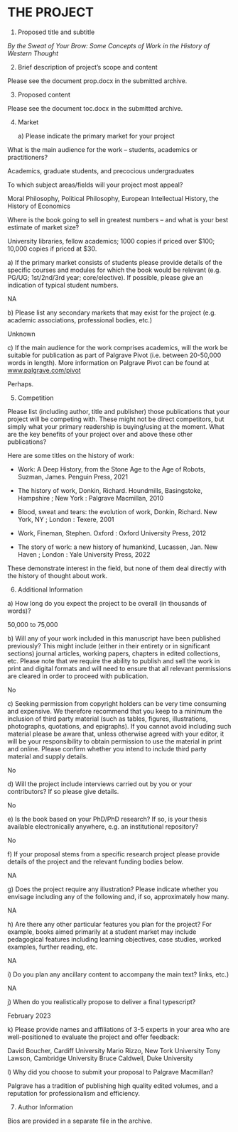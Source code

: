# THE PROJECT

1.	Proposed title and subtitle

*By the Sweat of Your Brow: Some Concepts of Work in the History of Western Thought*


2.	Brief description of project’s scope and content

Please see the document prop.docx in the submitted archive.


3.	Proposed content

Please see the document toc.docx in the submitted archive.


4.	Market

	a)	Please indicate the primary market for your project

What is the main audience for the work – students, academics or practitioners?

Academics, graduate students, and precocious undergraduates 

To which subject areas/fields will your project most appeal?

Moral Philosophy, Political Philosophy, European Intellectual History, the
History of Economics
 
Where is the book going to sell in greatest numbers – and what is your best estimate of market size?

University libraries, fellow academics; 1000 copies if priced over $100; 10,000
copies if priced at $30.

a) If the primary market consists of students please provide details of the
specific courses and modules for which the book would be relevant (e.g. PG/UG;
1st/2nd/3rd year; core/elective). If possible, please give an indication of
typical student numbers.

NA


b) Please list any secondary markets that may exist for the project (e.g. academic associations, professional bodies, etc.)

Unknown

c)	If the main audience for the work comprises academics, will the work be
suitable for publication as part of Palgrave Pivot (i.e. between 20-50,000
words in length). More information on Palgrave Pivot can be found at
www.palgrave.com/pivot

Perhaps.


5.	Competition

Please list (including author, title and publisher) those publications that
your project will be competing with. These might not be direct competitors, but
simply what your primary readership is buying/using at the moment. What are the
key benefits of your project over and above these other publications?

Here are some titles on the history of work:

- Work: A Deep History, from the Stone Age to the Age of Robots,
Suzman, James.
Penguin Press, 2021

- The history of work,
Donkin, Richard.
Houndmills, Basingstoke, Hampshire ; New York : Palgrave Macmillan, 2010

- Blood, sweat and tears: the evolution of work,
Donkin, Richard.
New York, NY ; London : Texere, 2001

- Work,
Fineman, Stephen.
Oxford : Oxford University Press, 2012

- The story of work: a new history of humankind,
Lucassen, Jan.
New Haven ; London : Yale University Press, 2022

These demonstrate interest in the field, but none of them deal directly with
the history of thought about work.


6.	Additional Information

a)	How long do you expect the project to be overall (in thousands of words)?

50,000 to 75,000


b)	Will any of your work included in this manuscript have been published
previously? This might include (either in their entirety or in significant
sections) journal articles, working papers, chapters in edited collections,
etc. Please note that we require the ability to publish and sell the work in
print and digital formats and will need to ensure that all relevant permissions
are cleared in order to proceed with publication.

No

c)	Seeking permission from copyright holders can be very time consuming and
expensive. We therefore recommend that you keep to a minimum the inclusion of
third party material (such as tables, figures, illustrations, photographs,
quotations, and epigraphs). If you cannot avoid including such material please
be aware that, unless otherwise agreed with your editor, it will be your
responsibility to obtain permission to use the material in print and online.
Please confirm whether you intend to include third party material and supply
details.

No 


d)	Will the project include interviews carried out by you or your
contributors? If so please give details.

No


e)	Is the book based on your PhD/PhD research? If so, is your thesis available electronically anywhere, e.g. an institutional repository?

No


f)	If your proposal stems from a specific research project please provide
details of the project and the relevant funding bodies below.

NA


g)	Does the project require any illustration? Please indicate whether you
envisage including any of the following and, if so, approximately how many.

NA


h)	Are there any other particular features you plan for the project? For
example, books aimed primarily at a student market may include
pedagogical features including learning objectives, case studies,
worked examples, further reading, etc.

NA


i)	Do you plan any ancillary content to accompany the main text?  links, etc.)

NA


j)	When do you realistically propose to deliver a final typescript?

February 2023


k) Please provide names and affiliations of 3-5 experts in your area who are
well-positioned to evaluate the project and offer feedback:

David Boucher, Cardiff University
Mario Rizzo, New Tork University
Tony Lawson, Cambridge University
Bruce Caldwell, Duke University


l)	Why did you choose to submit your proposal to Palgrave Macmillan?

Palgrave has a tradition of publishing high quality edited volumes, and a reputation for professionalism and efficiency.


7.	Author Information

Bios are provided in a separate file in the archive.

